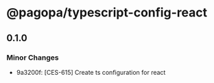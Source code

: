 # @pagopa/typescript-config-react

## 0.1.0

### Minor Changes

- 9a3200f: [CES-615] Create ts configuration for react
